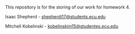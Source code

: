 This repository is for the storing of our work for homework 4.

Isaac Shepherd - shepherdi17@students.ecu.edu


Mitchell Kobelinski - kobelinskim15@studentes.ecu.edu
